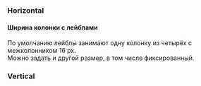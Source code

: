 ### Horizontal
<!-- example(horizontal-form) -->

#### Ширина колонки с лейблами
По умолчанию лейблы занимают одну колонку из четырёх с межколонником 16 px.<br/>
Можно задать и другой размер, в том числе фиксированный.
<!-- example(horizontal-form-labels) -->

### Vertical
<!-- example(vertical-form) -->
